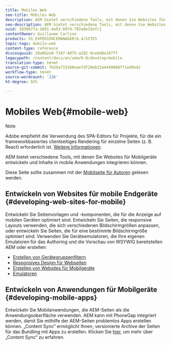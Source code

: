 ```yaml
---
title: Mobiles Web
seo-title: Mobiles Web
description: AEM bietet verschiedene Tools, mit denen Sie Websites für Mobilgeräte entwickeln und Inhalte in mobile Anwendungen integrieren können.
seo-description: AEM bietet verschiedene Tools, mit denen Sie Websites für Mobilgeräte entwickeln und Inhalte in mobile Anwendungen integrieren können.
uuid: 283667fa-1891-4a93-b074-792a8e15efc1
contentOwner: Guillaume Carlino
products: SG_EXPERIENCEMANAGER/6.4/SITES
topic-tags: mobile-web
content-type: reference
discoiquuid: 20a0b2a8-7347-4875-a202-9cedd8e187ff
legacypath: /content/docs/en/aem/6-0/develop/mobile
translation-type: tm+mt
source-git-commit: 7b39a715166eeefdf20eb22a4449068ff1ed0e42
workflow-type: tm+mt
source-wordcount: '226'
ht-degree: 92%

---
```



# Mobiles Web{#mobile-web}

>[!NOTE]
>
>Adobe empfiehlt die Verwendung des SPA-Editors für Projekte, für die ein frameworkbasiertes clientseitiges Rendering für einzelne Seiten (z. B. React) erforderlich ist. [Weitere Informationen](/help/sites-developing/spa-overview.md).

AEM bietet verschiedene Tools, mit denen Sie Websites für Mobilgeräte entwickeln und Inhalte in mobile Anwendungen integrieren können.

Diese Seite sollte zusammen mit der [Mobilseite für Autoren](/help/sites-authoring/mobile.md) gelesen werden.

## Entwickeln von Websites für mobile Endgeräte {#developing-web-sites-for-mobile}

Entwickeln Sie Seitenvorlagen und -komponenten, die für die Anzeige auf mobilen Geräten optimiert sind. Entwickeln Sie Seiten, die responsive Layouts verwenden, die sich verschiedenen Bildschirmgrößen anpassen, oder entwickeln Sie Seiten, die für eine bestimmte Bildschirmgröße optimiert sind. Verwenden Sie Geräteemulatoren, die Ihre eigenen Emulatoren für das Authoring und die Vorschau von WSYWIG bereitstellen AEM oder erstellen:

* [Erstellen von Gerätegruppenfiltern](/help/sites-developing/groupfilters.md)
* [Responsives Design für Webseiten](/help/sites-developing/responsive.md)
* [Erstellen von Websites für Mobilgeräte](/help/sites-developing/mobile.md)
* [Emulatoren](/help/sites-developing/emulators.md)

## Entwickeln von Anwendungen für Mobilgeräte {#developing-mobile-apps}

Entwickeln Sie Mobilanwendungen, die AEM-Seiten als die Anwendungsoberfläche verwenden. AEM kann mit PhoneGap integriert werden, damit Sie mithilfe der AEM-Seiten problemlos Apps erstellen können. „Content Sync“ ermöglicht Ihnen, versionierte Archive der Seiten für das Bundling mit Apps zu erstellen. Klicken Sie [hier](/help/mobile/phonegap-contentsync.md), um mehr über „Content Sync“ zu erfahren.
